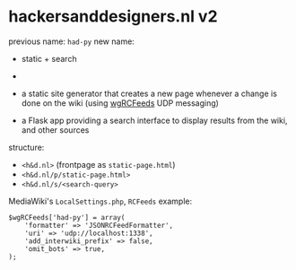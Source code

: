 # hackersanddesigners.nl v2

previous name: `had-py`
new name: 

  - static + search
  - 

- a static site generator that creates a new page whenever a change is done on the wiki (using [wgRCFeeds](wgRCFeedshttps://www.mediawiki.org/wiki/Manual:%24wgRCFeeds) UDP messaging)
- a Flask app providing a search interface to display results from the wiki, and other sources

structure:

  - `<h&d.nl>` (frontpage as `static-page.html`)
  - `<h&d.nl/p/static-page.html>`
  - `<h&d.nl/s/<search-query>`
  
  
MediaWiki's `LocalSettings.php`, `RCFeeds` example:

```
$wgRCFeeds['had-py'] = array(
    'formatter' => 'JSONRCFeedFormatter',
    'uri' => 'udp://localhost:1338',
    'add_interwiki_prefix' => false,
    'omit_bots' => true,
);
```

